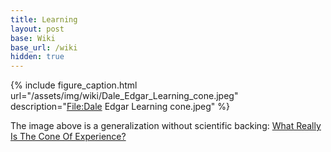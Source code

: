 ```yaml
---
title: Learning
layout: post
base: Wiki
base_url: /wiki
hidden: true
---
```


{% include figure_caption.html url="/assets/img/wiki/Dale_Edgar_Learning_cone.jpeg" description="<File:Dale> Edgar Learning cone.jpeg" %}

The image above is a generalization without scientific backing: [What Really Is The Cone Of Experience?](https://elearningindustry.com/cone-of-experience-what-really-is)
